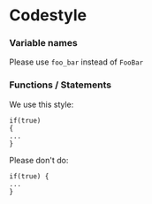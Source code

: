 # Codestyle
### Variable names
Please use `foo_bar` instead of `FooBar`
### Functions / Statements
We use this style:
```
if(true)
{
...
}
```
Please don't do:
```
if(true) {
...
}
```
